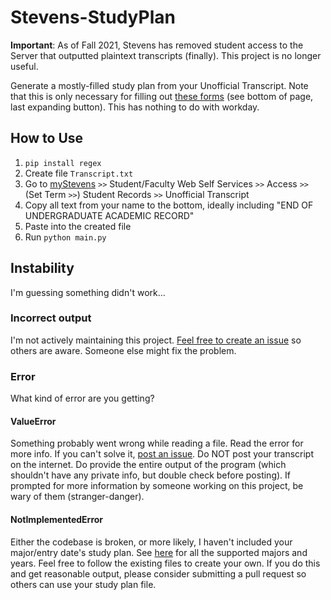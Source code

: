 # Stevens-StudyPlan

**Important**: As of Fall 2021, Stevens has removed student access to the Server that outputted plaintext transcripts (finally). This project is no longer useful.

Generate a mostly-filled study plan from your Unofficial Transcript. Note that this is only necessary for filling out [these forms](https://www.stevens.edu/directory/office-registrar/study-planac) (see bottom of page, last expanding button). This has nothing to do with workday.

## How to Use

1. `pip install regex`
2. Create file `Transcript.txt`
3. Go to [myStevens](https://my.stevens.edu) `>>` Student/Faculty Web Self Services `>>` Access `>>` (Set Term `>>`) Student Records `>>` Unofficial Transcript
4. Copy all text from your name to the bottom, ideally including "END OF UNDERGRADUATE ACADEMIC RECORD"
5. Paste into the created file
6. Run `python main.py`

## Instability

I'm guessing something didn't work...

### Incorrect output

I'm not actively maintaining this project. [Feel free to create an issue](https://github.com/PMARINA/Stevens-StudyPlan/issues/new) so others are aware. Someone else might fix the problem.

### Error

What kind of error are you getting?

#### ValueError

Something probably went wrong while reading a file. Read the error for more info. If you can't solve it, [post an issue](https://github.com/PMARINA/Stevens-StudyPlan/issues/new). Do NOT post your transcript on the internet. Do provide the entire output of the program (which shouldn't have any private info, but double check before posting). If prompted for more information by someone working on this project, be wary of them (stranger-danger).

#### NotImplementedError

Either the codebase is broken, or more likely, I haven't included your major/entry date's study plan. See [here](https://github.com/PMARINA/Stevens-StudyPlan/tree/main/Study%20Plans/) for all the supported majors and years. Feel free to follow the existing files to create your own. If you do this and get reasonable output, please consider submitting a pull request so others can use your study plan file. 
